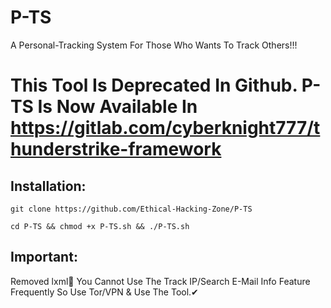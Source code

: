 # P-TS
A Personal-Tracking System For Those Who Wants To Track Others!!!

# This Tool Is Deprecated In Github. P-TS Is Now Available In https://gitlab.com/cyberknight777/thunderstrike-framework


## Installation:

`git clone https://github.com/Ethical-Hacking-Zone/P-TS`

`cd P-TS && chmod +x P-TS.sh && ./P-TS.sh`

## Important:

Removed lxml🙂
You Cannot Use The Track IP/Search E-Mail Info Feature Frequently So Use Tor/VPN & Use The Tool.✔
